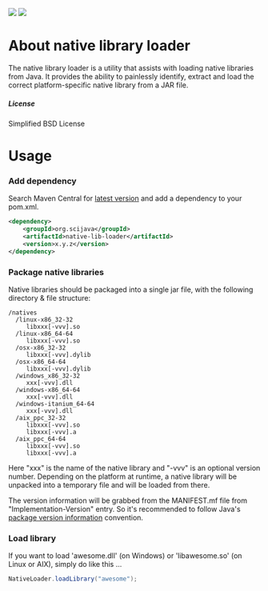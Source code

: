 [![](https://img.shields.io/maven-central/v/org.scijava/native-lib-loader.svg)](http://search.maven.org/#search%7Cgav%7C1%7Cg%3A%22org.scijava%22%20AND%20a%3A%22native-lib-loader%22)
[![](https://travis-ci.org/scijava/native-lib-loader.svg?branch=master)](https://travis-ci.org/scijava/native-lib-loader)

# About native library loader

The native library loader is a utility that assists with loading native
libraries from Java. It provides the ability to painlessly identify, extract
and load the correct platform-specific native library from a JAR file.


##### License

Simplified BSD License


# Usage

### Add dependency

Search Maven Central for [latest version](http://search.maven.org/#search|ga|1|a:native-lib-loader)
and add a dependency to your pom.xml.

```xml
<dependency>
    <groupId>org.scijava</groupId>
    <artifactId>native-lib-loader</artifactId>
    <version>x.y.z</version>
</dependency>
```

### Package native libraries

Native libraries should be packaged into a single jar file, with the
following directory & file structure:

```
/natives
  /linux-x86_32-32
     libxxx[-vvv].so
  /linux-x86_64-64
     libxxx[-vvv].so
  /osx-x86_32-32
     libxxx[-vvv].dylib
  /osx-x86_64-64
     libxxx[-vvv].dylib
  /windows_x86_32-32
     xxx[-vvv].dll
  /windows-x86_64-64
     xxx[-vvv].dll
  /windows-itanium_64-64
     xxx[-vvv].dll
  /aix_ppc_32-32
     libxxx[-vvv].so
     libxxx[-vvv].a
  /aix_ppc_64-64
     libxxx[-vvv].so
     libxxx[-vvv].a
```

Here "xxx" is the name of the native library and "-vvv" is an optional version number.
Depending on the platform at runtime, a native library will be unpacked into a temporary file
and will be loaded from there.

The version information will be grabbed from the MANIFEST.mf file
from "Implementation-Version" entry. So it's recommended to follow Java's
[package version information](https://docs.oracle.com/javase/tutorial/deployment/jar/packageman.html)
convention. 

### Load library

If you want to load 'awesome.dll' (on Windows) or 'libawesome.so' (on Linux or AIX),
simply do like this ...

```Java
NativeLoader.loadLibrary("awesome");
```
